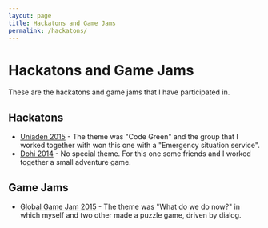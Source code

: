 ```yaml
---
layout: page
title: Hackatons and Game Jams
permalink: /hackatons/
---
```

# Hackatons and Game Jams
These are the hackatons and game jams that I have participated in.

## Hackatons
* [Uniaden 2015](#) - The theme was "Code Green" and the group that I worked together with won this one with a "Emergency situation service".
* [Dohi 2014](#) - No special theme. For this one some friends and I worked together a small adventure game.

## Game Jams
* [Global Game Jam 2015](#) - The theme was "What do we do now?" in which myself and two other made a puzzle game, driven by dialog.